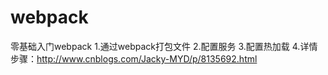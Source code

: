 # webpack
零基础入门webpack
1.通过webpack打包文件
2.配置服务
3.配置热加载
4.详情步骤：http://www.cnblogs.com/Jacky-MYD/p/8135692.html
